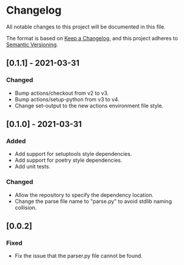 # Changelog
All notable changes to this project will be documented in this file.

The format is based on [Keep a Changelog](https://keepachangelog.com/en/1.0.0/),
and this project adheres to [Semantic Versioning](https://semver.org/spec/v2.0.0.html).

## [0.1.1] - 2021-03-31

### Changed
- Bump actions/checkout from v2 to v3.
- Bump actions/setup-python from v3 to v4.
- Change set-output to the new actions environment file style.

## [0.1.0] - 2021-03-31

### Added

- Add support for setuptools style dependencies.
- Add support for poetry style dependencies.
- Add unit tests.

### Changed
- Allow the repository to specify the dependency location.
- Change the parse file name to "parse.py" to avoid stdlib naming collision.

## [0.0.2]

### Fixed
- Fix the issue that the parser.py file cannot be found.
